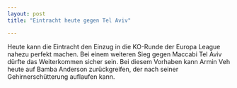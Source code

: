 ```yaml
---
layout: post
title: "Eintracht heute gegen Tel Aviv"

---
```


Heute kann die Eintracht den Einzug in die KO-Runde der Europa League nahezu perfekt machen. Bei einem weiteren Sieg gegen Maccabi Tel Aviv dürfte das Weiterkommen sicher sein. Bei diesem Vorhaben kann Armin Veh heute auf Bamba Anderson zurückgreifen, der nach seiner Gehirnerschütterung auflaufen kann.


